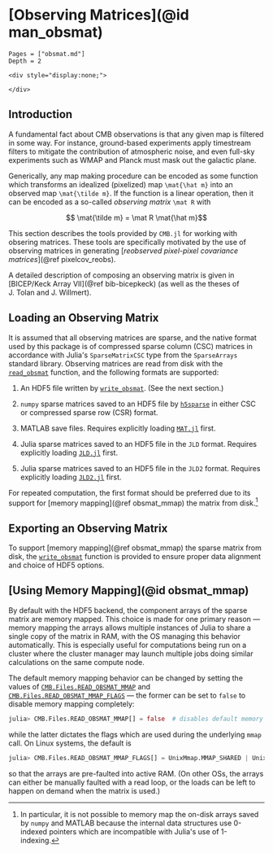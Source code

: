 # [Observing Matrices](@id man_obsmat)

```@contents
Pages = ["obsmat.md"]
Depth = 2
```

```@raw html
<div style="display:none;">
```
```math
\newcommand\mat[1]{\mathbf{#1}}
\newcommand\expv[1]{\left\langle #1\right\rangle}
```
```@raw html
</div>
```

## Introduction

A fundamental fact about CMB observations is that any given map is filtered in some way.
For instance, ground-based experiments apply timestream filters to mitigate the
contribution of atmospheric noise, and even full-sky experiments such as WMAP and Planck
must mask out the galactic plane.

Generically, any map making procedure can be encoded as some function which transforms
an idealized (pixelized) map ``\mat{\hat m}`` into an observed map ``\mat{\tilde m}``.
If the function is a linear operation, then it can be encoded as a so-called
_observing matrix_ ``\mat R`` with
```math
    \mat{\tilde m} = \mat R \mat{\hat m}
```
This section describes the tools provided by `CMB.jl` for working with obsering matrices.
These tools are specifically motivated by the use of observing matrices in generating
[_reobserved pixel-pixel covariance matrices_](@ref pixelcov_reobs).

A detailed description of composing an observing matrix is given in
[BICEP/Keck Array VII](@ref bib-bicepkeck) (as well as the theses of J. Tolan and
J. Willmert).

## Loading an Observing Matrix

It is assumed that all observing matrices are sparse, and the native format used by this
package is of compressed sparse column (CSC) matrices in accordance with Julia's
`SparseMatrixCSC` type from the `SparseArrays` standard library.
Observing matrices are read from disk with the [`read_obsmat`](@ref) function, and the
following formats are supported:

1. An HDF5 file written by [`write_obsmat`](@ref). (See the next section.)

2. `numpy` sparse matrices saved to an HDF5 file by
   [`h5sparse`](https://pypi.org/project/h5sparse/) in either CSC or
   compressed sparse row (CSR) format.

3. MATLAB save files.
   Requires explicitly loading [`MAT.jl`](https://github.com/JuliaIO/MAT.jl) first.

4. Julia sparse matrices saved to an HDF5 file in the `JLD` format.
   Requires explicitly loading [`JLD.jl`](https://github.com/JuliaIO/JLD.jl) first.

5. Julia sparse matrices saved to an HDF5 file in the `JLD2` format.
   Requires explicitly loading [`JLD2.jl`](https://github.com/JuliaIO/JLD.jl) first.

For repeated computation, the first format should be preferred due to its support for
[memory mapping](@ref obsmat_mmap) the matrix from disk.[^1]

[^1]:
    In particular, it is not possible to memory map the on-disk arrays saved by `numpy`
    and MATLAB because the internal data structures use 0-indexed pointers which are
    incompatible with Julia's use of 1-indexing.

## Exporting an Observing Matrix

To support [memory mapping](@ref obsmat_mmap) the sparse matrix from disk, the
[`write_obsmat`](@ref) function is provided to ensure proper data alignment and choice of
HDF5 options.

## [Using Memory Mapping](@id obsmat_mmap)

By default with the HDF5 backend, the component arrays of the sparse matrix are memory
mapped.
This choice is made for one primary reason — memory mapping the arrays allows multiple
instances of Julia to share a single copy of the matrix in RAM, with the OS managing this
behavior automatically.
This is especially useful for computations being run on a cluster where the cluster
manager may launch multiple jobs doing similar calculations on the same compute node.

The default memory mapping behavior can be changed by setting the values of
[`CMB.Files.READ_OBSMAT_MMAP`](@ref) and [`CMB.Files.READ_OBSMAT_MMAP_FLAGS`](@ref) —
the former can be set to `false` to disable memory mapping completely:
```julia
julia> CMB.Files.READ_OBSMAT_MMAP[] = false  # disables default memory mapping
```
while the latter dictates the flags which are used during the underlying `mmap` call.
On Linux systems, the default is
```julia
julia> CMB.Files.READ_OBSMAT_MMAP_FLAGS[] = UnixMmap.MMAP_SHARED | UnixMmap.MMAP_POPULATE
```
so that the arrays are pre-faulted into active RAM.
(On other OSs, the arrays can either be manually faulted with a read loop, or the loads
can be left to happen on demand when the matrix is used.)
